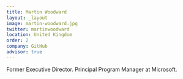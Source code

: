 ```yaml
---
title: Martin Woodward
layout: _layout
image: martin-woodward.jpg
twitter: martinwoodward
location: United Kingdom
order: 2
company: GitHub
advisor: true
---
```


Former Executive Director. Principal Program Manager at Microsoft.
